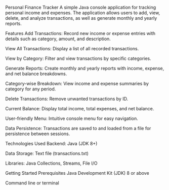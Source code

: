 

Personal Finance Tracker
A simple Java console application for tracking personal income and expenses. The application allows users to add, view, delete, and analyze transactions, as well as generate monthly and yearly reports.

Features
Add Transactions: Record new income or expense entries with details such as category, amount, and description.

View All Transactions: Display a list of all recorded transactions.

View by Category: Filter and view transactions by specific categories.

Generate Reports: Create monthly and yearly reports with income, expense, and net balance breakdowns.

Category-wise Breakdown: View income and expense summaries by category for any period.

Delete Transactions: Remove unwanted transactions by ID.

Current Balance: Display total income, total expenses, and net balance.

User-friendly Menu: Intuitive console menu for easy navigation.

Data Persistence: Transactions are saved to and loaded from a file for persistence between sessions.

Technologies Used
Backend: Java (JDK 8+)

Data Storage: Text file (transactions.txt)

Libraries: Java Collections, Streams, File I/O

Getting Started
Prerequisites
Java Development Kit (JDK) 8 or above

Command line or terminal
